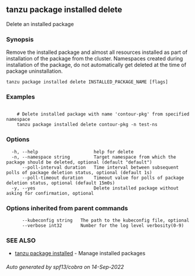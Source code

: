 ## tanzu package installed delete

Delete an installed package

### Synopsis

Remove the installed package and almost all resources installed as part of installation of the package from the cluster. Namespaces created during installation of the package, do not automatically get deleted at the time of package uninstallation.

```
tanzu package installed delete INSTALLED_PACKAGE_NAME [flags]
```

### Examples

```

    # Delete installed package with name 'contour-pkg' from specified namespace 	
    tanzu package installed delete contour-pkg -n test-ns
```

### Options

```
  -h, --help                     help for delete
  -n, --namespace string         Target namespace from which the package should be deleted, optional (default "default")
      --poll-interval duration   Time interval between subsequent polls of package deletion status, optional (default 1s)
      --poll-timeout duration    Timeout value for polls of package deletion status, optional (default 15m0s)
  -y, --yes                      Delete installed package without asking for confirmation, optional
```

### Options inherited from parent commands

```
      --kubeconfig string   The path to the kubeconfig file, optional
      --verbose int32       Number for the log level verbosity(0-9)
```

### SEE ALSO

* [tanzu package installed](tanzu_package_installed.md)	 - Manage installed packages

###### Auto generated by spf13/cobra on 14-Sep-2022
